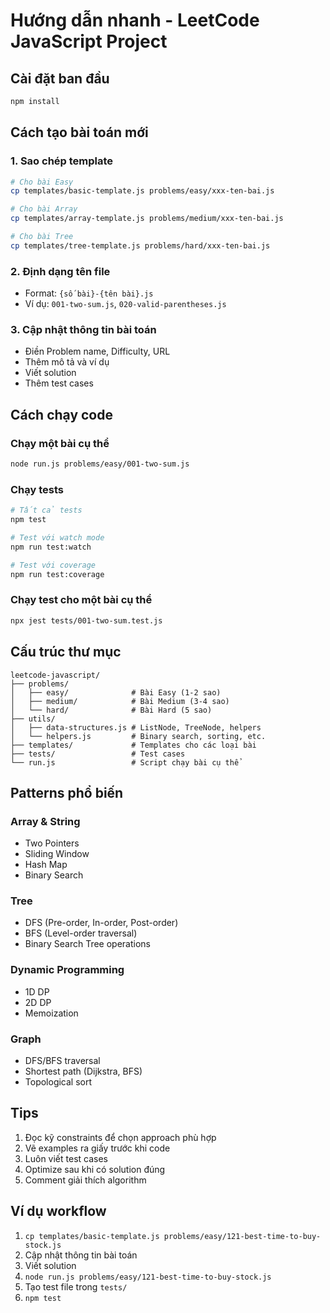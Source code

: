 # Hướng dẫn nhanh - LeetCode JavaScript Project

## Cài đặt ban đầu
```bash
npm install
```

## Cách tạo bài toán mới

### 1. Sao chép template
```bash
# Cho bài Easy
cp templates/basic-template.js problems/easy/xxx-ten-bai.js

# Cho bài Array
cp templates/array-template.js problems/medium/xxx-ten-bai.js

# Cho bài Tree
cp templates/tree-template.js problems/hard/xxx-ten-bai.js
```

### 2. Định dạng tên file
- Format: `{số bài}-{tên bài}.js`
- Ví dụ: `001-two-sum.js`, `020-valid-parentheses.js`

### 3. Cập nhật thông tin bài toán
- Điền Problem name, Difficulty, URL
- Thêm mô tả và ví dụ
- Viết solution
- Thêm test cases

## Cách chạy code

### Chạy một bài cụ thể
```bash
node run.js problems/easy/001-two-sum.js
```

### Chạy tests
```bash
# Tất cả tests
npm test

# Test với watch mode
npm run test:watch

# Test với coverage
npm run test:coverage
```

### Chạy test cho một bài cụ thể
```bash
npx jest tests/001-two-sum.test.js
```

## Cấu trúc thư mục
```
leetcode-javascript/
├── problems/
│   ├── easy/              # Bài Easy (1-2 sao)
│   ├── medium/            # Bài Medium (3-4 sao)  
│   └── hard/              # Bài Hard (5 sao)
├── utils/
│   ├── data-structures.js # ListNode, TreeNode, helpers
│   └── helpers.js         # Binary search, sorting, etc.
├── templates/             # Templates cho các loại bài
├── tests/                 # Test cases
└── run.js                 # Script chạy bài cụ thể
```

## Patterns phổ biến

### Array & String
- Two Pointers
- Sliding Window
- Hash Map
- Binary Search

### Tree
- DFS (Pre-order, In-order, Post-order)
- BFS (Level-order traversal)
- Binary Search Tree operations

### Dynamic Programming
- 1D DP
- 2D DP
- Memoization

### Graph
- DFS/BFS traversal
- Shortest path (Dijkstra, BFS)
- Topological sort

## Tips
1. Đọc kỹ constraints để chọn approach phù hợp
2. Vẽ examples ra giấy trước khi code
3. Luôn viết test cases
4. Optimize sau khi có solution đúng
5. Comment giải thích algorithm

## Ví dụ workflow
1. `cp templates/basic-template.js problems/easy/121-best-time-to-buy-stock.js`
2. Cập nhật thông tin bài toán
3. Viết solution
4. `node run.js problems/easy/121-best-time-to-buy-stock.js`
5. Tạo test file trong `tests/`
6. `npm test`
